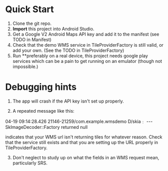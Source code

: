 Quick Start
===========
1) Clone the git repo.
2) **Import** this project into Android Studio.
2) Get a Google V2 Android Maps API key and add it 
   to the manifest (see TODO in Manifest)
4) Check that the demo WMS service in TileProviderFactory is still
    valid, or add your own.  (See the TODO in TileProviderFactory)
4) Run 
    **preferably on a real device, this project needs 
      google play services which can be a pain to get running
      on an emulator (though not impossible.)


Debugging hints
===============
1) The app will crash if the API key isn't set up properly.

2) A repeated message like this:

04-19 09:14:28.426  21146-21259/com.example.wmsdemo D/skia﹕ --- SkImageDecoder::Factory returned null

indicates that your WMS url isn't returning tiles for whatever reason. Check that the service still exists and that you are setting up the URL properly in TileProviderFactory.

3) Don't neglect to study up on what the fields in an WMS request mean, particularly SRS.

